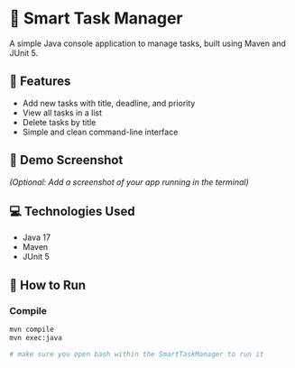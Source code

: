 # 📝 Smart Task Manager

A simple Java console application to manage tasks, built using Maven and JUnit 5.

## 🚀 Features
- Add new tasks with title, deadline, and priority
- View all tasks in a list
- Delete tasks by title
- Simple and clean command-line interface

## 📸 Demo Screenshot
*(Optional: Add a screenshot of your app running in the terminal)*

## 💻 Technologies Used
- Java 17
- Maven
- JUnit 5

## 🧪 How to Run

### Compile
```bash
mvn compile
mvn exec:java

# make sure you open bash within the SmartTaskManager to run it 
